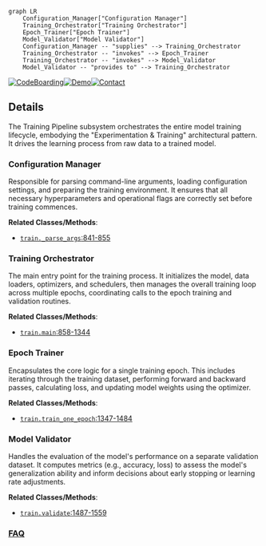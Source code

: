 ```mermaid
graph LR
    Configuration_Manager["Configuration Manager"]
    Training_Orchestrator["Training Orchestrator"]
    Epoch_Trainer["Epoch Trainer"]
    Model_Validator["Model Validator"]
    Configuration_Manager -- "supplies" --> Training_Orchestrator
    Training_Orchestrator -- "invokes" --> Epoch_Trainer
    Training_Orchestrator -- "invokes" --> Model_Validator
    Model_Validator -- "provides to" --> Training_Orchestrator
```

[![CodeBoarding](https://img.shields.io/badge/Generated%20by-CodeBoarding-9cf?style=flat-square)](https://github.com/CodeBoarding/GeneratedOnBoardings)[![Demo](https://img.shields.io/badge/Try%20our-Demo-blue?style=flat-square)](https://www.codeboarding.org/demo)[![Contact](https://img.shields.io/badge/Contact%20us%20-%20contact@codeboarding.org-lightgrey?style=flat-square)](mailto:contact@codeboarding.org)

## Details

The Training Pipeline subsystem orchestrates the entire model training lifecycle, embodying the "Experimentation & Training" architectural pattern. It drives the learning process from raw data to a trained model.

### Configuration Manager
Responsible for parsing command-line arguments, loading configuration settings, and preparing the training environment. It ensures that all necessary hyperparameters and operational flags are correctly set before training commences.


**Related Classes/Methods**:

- <a href="https://github.com/apple/ml-fastvit/blob/main/train.py#L841-L855" target="_blank" rel="noopener noreferrer">`train._parse_args`:841-855</a>


### Training Orchestrator
The main entry point for the training process. It initializes the model, data loaders, optimizers, and schedulers, then manages the overall training loop across multiple epochs, coordinating calls to the epoch training and validation routines.


**Related Classes/Methods**:

- <a href="https://github.com/apple/ml-fastvit/blob/main/train.py#L858-L1344" target="_blank" rel="noopener noreferrer">`train.main`:858-1344</a>


### Epoch Trainer
Encapsulates the core logic for a single training epoch. This includes iterating through the training dataset, performing forward and backward passes, calculating loss, and updating model weights using the optimizer.


**Related Classes/Methods**:

- <a href="https://github.com/apple/ml-fastvit/blob/main/train.py#L1347-L1484" target="_blank" rel="noopener noreferrer">`train.train_one_epoch`:1347-1484</a>


### Model Validator
Handles the evaluation of the model's performance on a separate validation dataset. It computes metrics (e.g., accuracy, loss) to assess the model's generalization ability and inform decisions about early stopping or learning rate adjustments.


**Related Classes/Methods**:

- <a href="https://github.com/apple/ml-fastvit/blob/main/train.py#L1487-L1559" target="_blank" rel="noopener noreferrer">`train.validate`:1487-1559</a>




### [FAQ](https://github.com/CodeBoarding/GeneratedOnBoardings/tree/main?tab=readme-ov-file#faq)